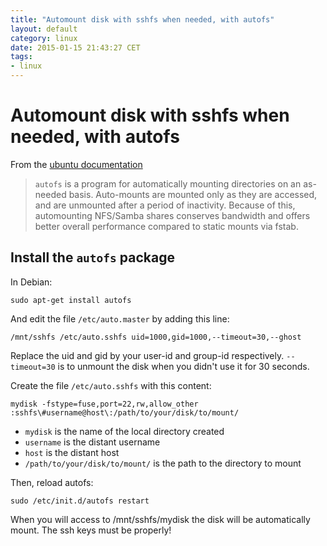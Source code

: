 ```yaml
---
title: "Automount disk with sshfs when needed, with autofs"
layout: default
category: linux
date: 2015-01-15 21:43:27 CET
tags:
- linux
---
```


# Automount disk with sshfs when needed, with autofs

From the [ubuntu documentation](https://help.ubuntu.com/community/Autofs)
> `autofs` is a program for automatically mounting directories on an as-needed basis.
> Auto-mounts are mounted only as they are accessed, and are unmounted after a period of inactivity.
> Because of this, automounting NFS/Samba shares conserves bandwidth and offers better overall performance compared to static mounts via fstab.

## Install the `autofs` package

In Debian:

    sudo apt-get install autofs

And edit the file `/etc/auto.master` by adding this line:

    /mnt/sshfs /etc/auto.sshfs uid=1000,gid=1000,--timeout=30,--ghost

Replace the uid and gid by your user-id and group-id respectively.
`--timeout=30` is to unmount the disk when you didn't use it for 30 seconds.

Create the file `/etc/auto.sshfs` with this content:

    mydisk -fstype=fuse,port=22,rw,allow_other :sshfs\#username@host\:/path/to/your/disk/to/mount/

- `mydisk` is the name of the local directory created
- `username` is the distant username
- `host` is the distant host
- `/path/to/your/disk/to/mount/` is the path to the directory to mount

Then, reload autofs:

    sudo /etc/init.d/autofs restart

When you will access to /mnt/sshfs/mydisk the disk will be automatically mount.
The ssh keys must be properly!
